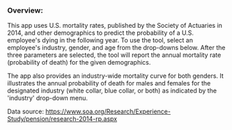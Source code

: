 ### Overview:

This app uses U.S. mortality rates, published by the Society of Actuaries in 2014, and other demographics to predict the probability of a U.S. employee's dying in the following year.  To use the tool, select an employee's industry, gender, and age from the drop-downs below.  After the three parameters are selected, the tool will report the annual mortality rate (probability of death) for the given demographics.

The app also provides an industry-wide mortality curve for both genders.  It illustrates the annual probability of death for males and females for the designated industry (white collar, blue collar, or both) as indicated by the 'industry' drop-down menu.

Data source: https://www.soa.org/Research/Experience-Study/pension/research-2014-rp.aspx
